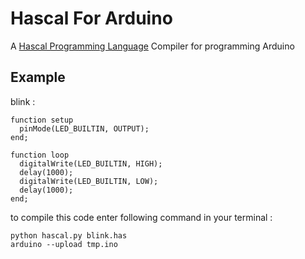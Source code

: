 # Hascal For Arduino
A [Hascal Programming Language](https://github.com/hascal) Compiler for programming Arduino
## Example 
blink :
```
function setup
  pinMode(LED_BUILTIN, OUTPUT);
end;

function loop
  digitalWrite(LED_BUILTIN, HIGH);   
  delay(1000);                       
  digitalWrite(LED_BUILTIN, LOW);
  delay(1000);
end;
```

to compile this code enter following command in your terminal :
```
python hascal.py blink.has
arduino --upload tmp.ino
```

